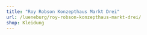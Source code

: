 ```yaml
---
title: "Roy Robson Konzepthaus Markt Drei"
url: /lueneburg/roy-robson-konzepthaus-markt-drei/
shop: Kleidung
---
```

